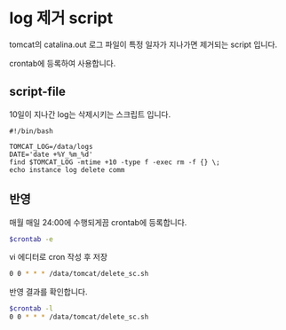 # log 제거 script
tomcat의 catalina.out 로그 파일이 특정 일자가 지나가면 제거되는 script 입니다.

crontab에 등록하여 사용합니다.

## script-file
10일이 지나간 log는 삭제시키는 스크립트 입니다.
```script
#!/bin/bash

TOMCAT_LOG=/data/logs
DATE='date +%Y_%m_%d'
find $TOMCAT_LOG -mtime +10 -type f -exec rm -f {} \;
echo instance log delete comm
```

## 반영
매월 매일 24:00에 수행되게끔 crontab에 등록합니다. 
```bash
$crontab -e
```

vi 에디터로 cron 작성 후 저장
```bash
0 0 * * * /data/tomcat/delete_sc.sh
```

반영 결과를 확인합니다.
```bash
$crontab -l
0 0 * * * /data/tomcat/delete_sc.sh
```

